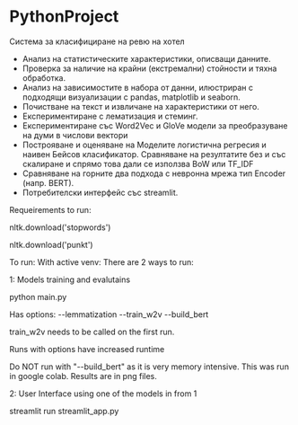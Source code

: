 # PythonProject

Система за класифициране на ревю на хотел 

- Анализ на статистическите характеристики, описващи данните.
- Проверка за наличие на крайни (екстремални) стойности и тяхна обработка.
- Анализ на зависимостите в набора от данни, илюстриран с подходящи визуализации с
  pandas, matplotlib и seaborn.
- Почистване на текст и извличане на характеристики от него.
- Експериментиране с лематизация и стеминг.
- Експериментиране със Word2Vec и GloVe модели за преобразуване на думи в числови вектори
- Построяване и оценяване на Моделите логистична регресия и наивен Бейсов класификатор. 
  Сравняване на резултатите без и със скалиране и спрямо това дали се използва BoW или TF_IDF
- Сравняване на горните два подхода с невронна мрежа тип Encoder (напр. BERT).
- Потребителски интерфейс със streamlit.

Requeirements to run:

nltk.download('stopwords')

nltk.download('punkt')

To run:
With active venv:
There are 2 ways to run:

1: Models training and evalutains

python main.py

Has options: 
--lemmatization 
--train_w2v 
--build_bert 

train_w2v needs to be called on the first run. 

Runs with options have increased runtime 

Do NOT run with "--build_bert" as it is very memory intensive. This was run in google colab. Results are in png files.


2: User Interface using one of the models in from 1

streamlit run streamlit_app.py
